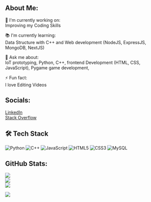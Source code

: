 ## About Me:
🔭 I'm currently working on:<br/>
Improving my Coding Skills<br/>

📚 I'm currently learning:<br>
Data Structure with C++ and Web development (NodeJS, ExpressJS, MongoDB, NextJS)<br>

💬 Ask me about:<br>
IoT prototyping, Python, C++, frontend Development (HTML, CSS, JavaScript), Pygame game development,<br/>

⚡ Fun fact:<br/>
I love Editing Videos<br/>

## Socials:
[LinkedIn](https://www.linkedin.com/in/saveer-more/)   
[Stack Overflow](https://stackoverflow.com/users/30797017/saveer-more) 

## 🛠 Tech Stack
![Python](https://img.shields.io/badge/-Python-3776AB?logo=python&logoColor=fff&style=for-the-badge)
![C++](https://img.shields.io/badge/-C++-00599C?logo=c%2B%2B&style=for-the-badge)
![JavaScript](https://img.shields.io/badge/-JavaScript-F7DF1E?logo=javascript&logoColor=000&style=for-the-badge)
![HTML5](https://img.shields.io/badge/-HTML5-E34F26?logo=html5&logoColor=fff&style=for-the-badge)
![CSS3](https://img.shields.io/badge/-CSS3-1572B6?logo=css3&logoColor=fff&style=for-the-badge)
![MySQL](https://img.shields.io/badge/-MySQL-4479A1?logo=mysql&logoColor=white&style=for-the-badge)


## GitHub Stats: 
![](https://github-readme-stats.vercel.app/api?username=Saveer2&theme=dark&hide_border=false&include_all_commits=false&count_private=false)<br/>
![](https://github-readme-streak-stats.herokuapp.com/?user=Saveer2&theme=dark&hide_border=false)<br/>
![](https://github-readme-stats.vercel.app/api/top-langs/?username=Saveer2&theme=dark&hide_border=false&include_all_commits=false&count_private=false&layout=compact)

[![](https://visitcount.itsvg.in/api?id=Saveer2&icon=0&color=0)](https://visitcount.itsvg.in)
